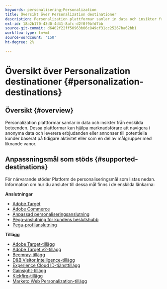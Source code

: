 ```yaml
---
keywords: personalisering;Personalization
title: Översikt över Personalization destinationer
description: Personalization plattformar samlar in data och insikter från enskilda beteenden. Dessa plattformar kan hjälpa marknadsförare att navigera i anonyma data och leverera erbjudanden eller annonser till potentiella kunder baserat på tidigare aktivitet eller som en del av målgrupper med liknande vanor.
exl-id: 18a2b170-43d0-4d41-8afc-d2f0f9bfd7bb
source-git-commit: d6402f22ff50963b06c849cf31cc25267ba62bb1
workflow-type: tm+mt
source-wordcount: '150'
ht-degree: 2%

---
```


# Översikt över Personalization destinationer {#personalization-destinations}

## Översikt {#overview}

Personalization plattformar samlar in data och insikter från enskilda beteenden. Dessa plattformar kan hjälpa marknadsförare att navigera i anonyma data och leverera erbjudanden eller annonser till potentiella kunder baserat på tidigare aktivitet eller som en del av målgrupper med liknande vanor.

## Anpassningsmål som stöds {#supported-destinations}

För närvarande stöder Platform de personaliseringsmål som listas nedan. Information om hur du ansluter till dessa mål finns i de enskilda länkarna:

**Anslutningar**

* [Adobe Target](adobe-target-connection.md)
* [Adobe Commerce](adobe-commerce.md)
* [Anpassad personaliseringsanslutning](custom-personalization.md)
* [Pega-anslutning för kundens beslutshubb](pega.md)
* [Pega-profilanslutning](pega-profile.md)

**Tillägg**

* [Adobe Target-tillägg](adobe-target.md)
* [Adobe Target v2-tillägg](adobe-target-v2.md)
* [Beemray-tillägg](beemray.md)
* [D&amp;B Visitor Intelligence-tillägg](dnb.md)
* [Experience Cloud ID-tjänsttillägg](adobe-ecid.md)
* [Gainsight-tillägg](gainsight.md)
* [Kickfire-tillägg](kickfire.md)
* [Marketo Web Personalization-tillägg](marketo-web-personalization.md)
